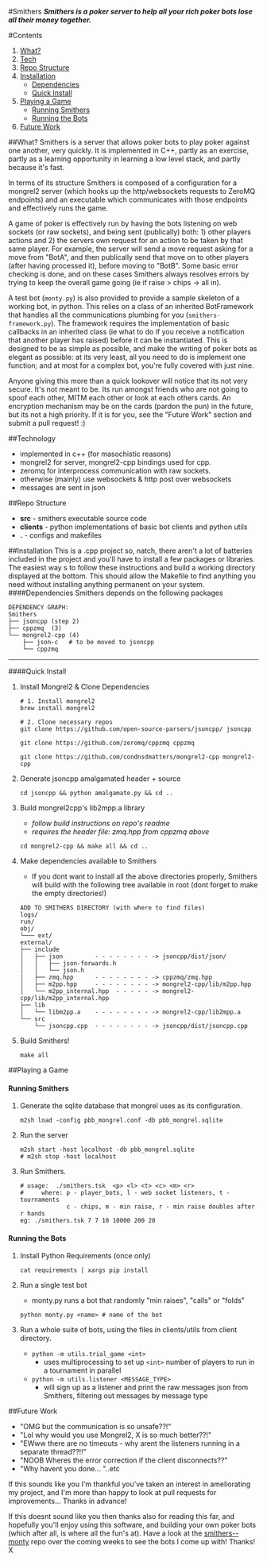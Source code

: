 #Smithers
***Smithers is a poker server to help all your rich poker bots lose all their money together.***

#Contents
1. [What?](#what)
2. [Tech](#technology)
3. [Repo Structure](#repo-structure)
4. [Installation](#installation)
    + [Dependencies](#dependencies)
    + [Quick Install](#quick-install)
5. [Playing a Game](#playing-a-game)
    + [Running Smithers](#running-smithers)
    + [Running the Bots](#running-the-bots)
6. [Future Work](#future-work)


##What?
Smithers is a server that allows poker bots to play poker against one another, very quickly.  It is implemented in C++, partly as an exercise, partly as a learning opportunity in learning a low level stack, and partly because it's fast. 

In terms of its structure Smithers is composed of a configuration for a mongrel2 server (which hooks up the http/websockets requests to ZeroMQ endpoints) and an executable which communicates with those endpoints and effectively runs the game.

A game of poker is effectively run by having the bots listening on web sockets (or raw sockets), and being sent (publically) both: 1) other players actions and 2) the servers own request for an action to be taken by that same player. For example, the server will send a move request asking for a move from "BotA", and then publically send that move on to other players (after having processed it), before moving to "BotB". Some basic error checking is done, and on these cases Smithers always resolves errors by trying to keep the overall game going (ie if raise > chips -> all in). 

A test bot (`monty.py`) is also provided to provide a sample skeleton of a working bot, in python. This relies on a class of an inherited BotFramework that handles all the communications plumbing for you (`smithers-framework.py`). The framework requires the implementation of basic callbacks in an inherited class (ie what to do if you receive a notification that another player has raised) before it can be instantiated. This is designed to be as simple as possible, and make the writing of poker bots as elegant as possible: at its very least, all you need to do is implement one function; and at most for a complex bot, you're fully covered with just nine.

Anyone giving this more than a quick lookover will notice that its not very secure. It's not meant to be. Its run amongst friends who are not going to spoof each other, MITM each other or look at each others cards. An encryption mechanism may be on the cards (pardon the pun) in the future, but its not a high priority. If it is for you, see the "Future Work" section and submit a pull request! :)

##Technology
+ implemented in c++ (for masochistic reasons)
+ mongrel2 for server, mongrel2-cpp bindings used for cpp.
+ zeromq for interprocess communication with raw sockets. 
+ otherwise (mainly) use websockets & http post over websockets
+ messages are sent in json

##Repo Structure
* **src** - smithers executable source code
* **clients** - python implementations of basic bot clients and python utils
* **.** - configs and makefiles

##Installation
This is a .cpp project so, natch, there aren't a lot of batteries included in the project and you'll have to install a few packages or libraries. The easiest way s to follow these instructions and build a working directory displayed at the bottom. This should allow the Makefile to find anything you need without installing anything permanent on your system.
####Dependencies
Smithers depends on the following packages
```
DEPENDENCY GRAPH:
Smithers
├── jsoncpp (step 2)
├── cppzmq  (3)
└── mongrel2-cpp (4)
    ├── json-c   # to be moved to jsoncpp
    └── cppzmq 
```
----------
####Quick Install
1. Install Mongrel2 & Clone Dependencies

    ``` 
    # 1. Install mongrel2
    brew install mongrel2

    # 2. Clone necessary repos
    git clone https://github.com/open-source-parsers/jsoncpp/ jsoncpp

    git clone https://github.com/zeromq/cppzmq cppzmq

    git clone https://github.com/condnsdmatters/mongrel2-cpp mongrel2-cpp
    ```

2. Generate jsoncpp amalgamated header + source
    ```
    cd jsoncpp && python amalgamate.py && cd ..  
    ```

3. Build mongrel2cpp's  lib2mpp.a library
    - *follow build instructions on repo's readme*
    - *requires the header file: zmq.hpp from cppzmq above* 

    ```
    cd mongrel2-cpp && make all && cd ..
    ```

4. Make dependencies available to Smithers
    - If you dont want to install all the above directories properly, Smithers will build with the following tree available in root (dont forget to make the empty directories!)

    ```
    ADD TO SMITHERS DIRECTORY (with where to find files)
    logs/
    run/
    obj/
    └─── ext/
    external/
    ├── include                
    │   ├── json         - - - - - - - - -> jsoncpp/dist/json/
    │   │   ├── json-forwards.h
    │   │   └── json.h
    |   ├── zmq.hpp      - - - - - - - - -> cppzmq/zmq.hpp
    │   ├── m2pp.hpp     - - - - - - - - -> mongrel2-cpp/lib/m2pp.hpp
    │   └── m2pp_internal.hpp  - - - - - -> mongrel2-cpp/lib/m2pp_internal.hpp
    ├── lib
    │   └── libm2pp.a    - - - - - - - - -> mongrel2-cpp/lib2mpp.a
    └── src
        └── jsoncpp.cpp  - - - - - - - - -> jsoncpp/dist/jsoncpp.cpp
    ```

5. Build Smithers!
    ```
    make all
    ```

##Playing a Game
#### Running Smithers
1. Generate the sqlite database that mongrel uses as its configuration.

    ```
    m2sh load -config pbb_mongrel.conf -db pbb_mongrel.sqlite   
    ```

2. Run the server

    ```
    m2sh start -host localhost -db pbb_mongrel.sqlite 
    # m2sh stop -host localhost
    ```
    
3. Run Smithers. 

    ```
    # usage:  ./smithers.tsk  <p> <l> <t> <c> <m> <r>
    #     where: p - player_bots, l - web socket listeners, t - tournaments
                 c - chips, m - min raise, r - min raise doubles after r hands
    eg: ./smithers.tsk 7 7 10 10000 200 20
    ```

#### Running the Bots
1. Install Python Requirements (once only)

    ```
    cat requirements | xargs pip install
    ```

2. Run a single test bot
    - monty.py runs a bot that randomly "min raises", "calls" or "folds"

    ```
    python monty.py <name> # name of the bot
    ```

3. Run a whole suite of bots, using the files in clients/utils from client directory.
    - `python -m utils.trial_game <int>` 
        - uses multiprocessing to set up `<int>` number of players to run in a tournament in parallel
    - `python -m utils.listener <MESSAGE_TYPE>` 
        - will sign up as a listener and print the raw messages json from Smithers, filtering out messages by message type

##Future Work
- "OMG but the communication is so unsafe??!"
- "Lol why would you use Mongrel2, X is so much better??!"
- "EWww there are no timeouts - why arent the listeners running in a separate thread??!!"
- "NOOB Wheres the error correction if the client disconnects??"
- "Why havent you done... "..etc 

If this sounds like you I'm thankful you've taken an interest in ameliorating my project, and I'm more than happy to look at pull requests for improvements... Thanks in advance!

If this doesnt sound like you then thanks also for reading this far, and hopefully you'll enjoy using this software, and building your own poker bots (which after all, is where all the fun's at). Have a look at the [smithers--monty](https://github.com/condnsdmatters/smithers--monty) repo over the coming weeks to see the bots I come up with! Thanks! X



